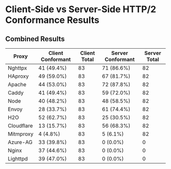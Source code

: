 # Client-Side vs Server-Side HTTP/2 Conformance Results

## Combined Results

| Proxy | Client Conformant | Client Total | Server Conformant | Server Total |
|-------|------------------|--------------|------------------|-------------|
| Nghttpx | 41 (49.4%) | 83 | 71 (86.6%) | 82 |
| HAproxy | 49 (59.0%) | 83 | 67 (81.7%) | 82 |
| Apache | 44 (53.0%) | 83 | 72 (87.8%) | 82 |
| Caddy | 41 (49.4%) | 83 | 59 (72.0%) | 82 |
| Node | 40 (48.2%) | 83 | 48 (58.5%) | 82 |
| Envoy | 28 (33.7%) | 83 | 61 (74.4%) | 82 |
| H2O | 52 (62.7%) | 83 | 25 (30.5%) | 82 |
| Cloudflare | 13 (15.7%) | 83 | 56 (68.3%) | 82 |
| Mitmproxy | 4 (4.8%) | 83 | 5 (6.1%) | 82 |
| Azure-AG | 33 (39.8%) | 83 | 0 (0.0%) | 0 |
| Nginx | 37 (44.6%) | 83 | 0 (0.0%) | 0 |
| Lighttpd | 39 (47.0%) | 83 | 0 (0.0%) | 0 |
